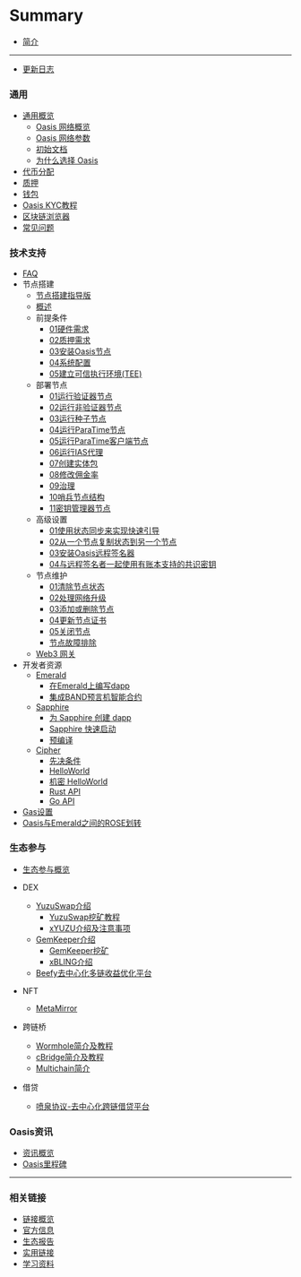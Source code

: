 # Summary

- [简介](README.md)

------
- [更新日志](./更新日志.md)

### 通用
  - [通用概览](./general/通用概览.md)
    - [Oasis 网络概览](./general/overview/overview.md)
    - [Oasis 网络参数](./general/network_parameters/network_parameters.md)
    - [初始文档](./general/genesis/genesis.md)
    - [为什么选择 Oasis](./general/whyoasis/whyoasis.md)
  - [代币分配](./general/coin/coin.md)
  - [质押](./general/质押.md)
  - [钱包](./general/wallet/wallet.md)
  - [Oasis KYC教程](./general/oasis_kyc/oasis_kyc.md)
  - [区块链浏览器](./general/browser/browser.md)
  - [常见问题](./general/questions/questions.md)

### 技术支持

- [FAQ](./dev_support/FAQ.md)
- 节点搭建
  - [节点搭建指导版](./dev_support/node/节点搭建指导版.md)
  - [概述](./dev_support/node/zer0stab/Overview.md)
  - 前提条件
    - [01硬件需求](./dev_support/node/zer0stab/01前提条件/01硬件需求.md)
    - [02质押需求](./dev_support/node/zer0stab//01前提条件/02质押需求.md)
    - [03安装Oasis节点](./dev_support/node/zer0stab//01前提条件/03安装Oasis节点.md)
    - [04系统配置](./dev_support/node/zer0stab//01前提条件/04系统配置.md)
    - [05建立可信执行环境(TEE)](./dev_support/node/zer0stab//01前提条件/05建立可信执行环境(TEE).md)
  - 部署节点
    - [01运行验证器节点](./dev_support/node/zer0stab/02部署节点/01运行验证器节点.md)
    - [02运行非验证器节点](./dev_support/node/zer0stab/02部署节点/02运行非验证器节点.md)
    - [03运行种子节点](./dev_support/node/zer0stab/02部署节点/03运行种子节点.md)
    - [04运行ParaTime节点](./dev_support/node/zer0stab/02部署节点/04运行ParaTime节点.md)
    - [05运行ParaTime客户端节点](./dev_support/node/zer0stab/02部署节点/05运行ParaTime客户端节点.md)
    - [06运行IAS代理](./dev_support/node/zer0stab/02部署节点/06运行IAS代理.md)
    - [07创建实体包](./dev_support/node/zer0stab/02部署节点/07创建实体包.md)
    - [08修改佣金率](./dev_support/node/zer0stab/02部署节点/08修改佣金率.md)
    - [09治理](./dev_support/node/zer0stab/02部署节点/09治理.md)
    - [10哨兵节点结构](./dev_support/node/zer0stab/02部署节点/10哨兵节点结构.md)
    - [11密钥管理器节点](/dev_support/node/zer0stab/02部署节点/11密钥管理器节点.md)
  - 高级设置
    - [01使用状态同步来实现快速引导](./dev_support/node/zer0stab/03高级设置/01使用状态同步来实现快速引导.md)
    - [02从一个节点复制状态到另一个节点](./dev_support/node/zer0stab/03高级设置/02从一个节点复制状态到另一个节点.md)
    - [03安装Oasis远程签名器](./dev_support/node/zer0stab/03高级设置/03安装Oasis远程签名器.md)
    - [04与远程签名者一起使用有账本支持的共识密钥](./dev_support/node/zer0stab/03高级设置/04与远程签名者一起使用有账本支持的共识密钥.md)
  - 节点维护
    - [01清除节点状态](./dev_support/node/zer0stab/04节点维护/01清除节点状态.md)
    - [02处理网络升级](./dev_support/node/zer0stab/04节点维护/02处理网络升级.md)
    - [03添加或删除节点](./dev_support/node/zer0stab/04节点维护/03添加或删除节点.md)
    - [04更新节点证书](./dev_support/node/zer0stab/04节点维护/04更新节点证书.md)
    - [05关闭节点](./dev_support/node/zer0stab/04节点维护/05关闭节点.md)
    - [节点故障排除](./dev_support/node/zer0stab/节点故障排除.md)
  - [Web3 网关](./dev_support/node/zer0stab/web3gateway.md)
- 开发者资源
  - [Emerald](./dev_support/paratime/Emerald.md)
    - [在Emerald上编写dapp](./dev_support/paratime/Emerald/在Emerald上编写dapp.md)
    - [集成BAND预言机智能合约](./dev_support/paratime/Emerald/集成BAND预言机智能合约.md)
  - [Sapphire](./dev_support/paratime/Sapphire.md)
    - [为 Sapphire 创建 dapp](./dev_support/paratime/Sapphire/为Sapphire创建dapp.md)
    - [Sapphire 快速启动](./dev_support/paratime/Sapphire/Sapphire快速启动.md)
    - [预编译](./dev_support/paratime/Sapphire/预编译.md)
  - [Cipher](./dev_support/paratime/cipher.md)
    - [先决条件](./dev_support/paratime/cipher/先决条件.md)
    - [HelloWorld](./dev_support/paratime/cipher/helloworld.md)
    - [机密 HelloWorld](./dev_support/paratime/cipher/机密helloworld.md)
    - [Rust API](https://api.docs.oasis.io/oasis-sdk/oasis_contract_sdk/)
    - [Go API](https://pkg.go.dev/github.com/oasisprotocol/oasis-sdk/client-sdk/go/client)
- [Gas设置](./dev_support/Gas设置/Gas设置.md)
- [Oasis与Emerald之间的ROSE划转](./dev_support/Oasis与Emerald之间的ROSE划转/Oasis与Emerald之间的ROSE划转.md)

### 生态参与

- [生态参与概览](./ecosystem_paticipate/概览.md)

- DEX
  - [YuzuSwap介绍](./ecosystem_paticipate/dex/yuzuswap/YuzuSwap介绍.md)
    - [YuzuSwap挖矿教程](https://medium.com/@little-white/yuzu-%E6%8C%96%E7%9F%BF%E6%94%BB%E7%95%A5-f192ff18b9a1)
    - [xYUZU介绍及注意事项](./ecosystem_paticipate/dex/yuzuswap/xYUZU介绍及注意事项.md)
  - [GemKeeper介绍](./ecosystem_paticipate/dex/GemKeeper/GemKeeper-Introduce.md)
    - [GemKeeper挖矿](./ecosystem_paticipate/dex/GemKeeper/gemkeeper-mining.md)
    - [xBLING介绍](./ecosystem_paticipate/dex/GemKeeper/xBLING/xBLING-Introduce.md)
  - [Beefy去中心化多链收益优化平台](./ecosystem_paticipate/dex/Beefy/Beefy.md)

- NFT
  - [MetaMirror](ecosystem_paticipate/nft/MetaMirror/MetaMirror.md)
- 跨链桥
  - [Wormhole简介及教程](ecosystem_paticipate/bridge/wormhole/Wormhole简介及教程.md)
  - [cBridge简介及教程](ecosystem_paticipate/bridge/cbridge/cBridge简介及教程.md)
  - [Multichain简介](ecosystem_paticipate/bridge/Multichain/Multichain简介.md)
- 借贷
  - [喷泉协议-去中心化跨链借贷平台](ecosystem_paticipate/lending/FountainProtocol/FountainProtocol.md)

### Oasis资讯

- [资讯概览](./oasis_info/概览.md)
- [Oasis里程碑](./oasis_info/Oasis里程碑.md)
------

### 相关链接

- [链接概览](./links/概览.md)
- [官方信息](./links/官方信息.md)
- [生态报告](./links/生态报告.md)
- [实用链接](./links/实用链接.md)
- [学习资料](./links/学习资料.md)
